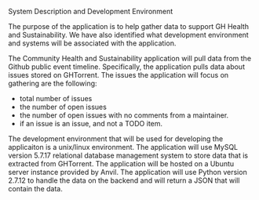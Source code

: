 System Description and Development Environment 

The purpose of the application is to help gather data to support
GH Health and Sustainability. We have also identified what development environment and
systems will be associated with the application. 

The Community Health and Sustainability application will pull data from the Github public event timeline.
Specifically, the application pulls data about issues stored on GHTorrent. The issues
the application will focus on gathering are the following: 
- total number of issues
- the number of open issues
- the number of open issues with no comments from a maintainer. 
- if an issue is an issue, and not a TODO item.  

The development environment that will be used for developing the applicaiton is a unix/linux environment. The application will use MySQL version 	5.7.17 relational database management system to store data that is extracted from GHTorrent. The application will be hosted on a
Ubuntu server instance provided by Anvil. The application will use Python version 2.7.12 to handle the data on the
backend and  will return a JSON that will contain the data. 
